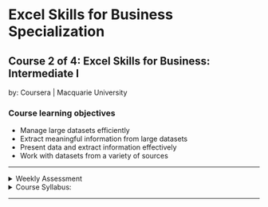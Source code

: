 # Excel Skills for Business Specialization

## Course 2 of 4: Excel Skills for Business: Intermediate I<br>
by: Coursera | Macquarie University<br>

### Course learning objectives
* Manage large datasets efficiently
* Extract meaningful information from large datasets
* Present data and extract information effectively
* Work with datasets from a variety of sources

<hr>
<details>
<summary>Weekly Assessment</summary>
  <br>
  <li><a href="https://1drv.ms/x/s!AjU6_8hHCMjkg1VkovoloCPplsxX?e=Y72K0e">Week 1.1</a></li>
  <li><a href="https://1drv.ms/x/s!AjU6_8hHCMjkg1Ny8vdBjASm-vqP?e=R2dgQ6">Week 1.2</a></li>
  <li><a href="https://1drv.ms/x/s!AjU6_8hHCMjkg1esdmoHKPU70VWA?e=6Zikr6">Week 2</a></li>
  <li><a href="https://1drv.ms/x/s!AjU6_8hHCMjkg1bdK7FopRrSViP7?e=poWg2e">Week 3</a></li>
  <li><a href="https://1drv.ms/x/s!AjU6_8hHCMjkg1g3TsYE_bbrOlSI?e=wbBQH1">Week 4</a></li>
  <li><a href="https://1drv.ms/x/s!AjU6_8hHCMjkg1KeWLCP_7YyJtAH?e=nNLgzM">Week 5</a></li>
  <li><a href="https://1drv.ms/x/s!AjU6_8hHCMjkg1QPqFucxPP6KXZ4?e=lLDffb">Week 6</a></li>
</details>

<details>
<summary>Course Syllabus:</summary>
<br>
<table border="1">
    <tr>
        <th>Week</th>
        <th>Syllabus</th>
        <th>Details</th>
    </tr>
    <tr>
        <td>1</td>
        <td>Working with multiple worksheets and workbooks</td>
        <td><li>Compare the different methods of combining data from multiple sources</li> <li>Use a variety of techniques to perform calculations across workbooks/worksheets</li> <li>Manage datasets across multiple workbooks/worksheets</li></td>
    </tr>
    <tr>
        <td>2</td>
        <td>Text & Date functions</td>
      <td><li>Explain the use of Date and Text functions in Excel</li> <li>Understand how to work with Nested functions</li> <li>Use Date functions to extract additional business intelligence</li> <li>Use Text functions to combine or split strings</li></td>
    </tr>
    <tr>
        <td>3</td>
        <td>Named Ranges</td>
        <td><li>Describe the use of Named Ranges</li> <li>Use different methods to create Named Ranges</li> <li>Enhance calculations through the use of Named Ranges</li></td>
    </tr>
    <tr>
        <td>4</td>
        <td>Summarising data</td>
        <td><li>Explain the syntax of more advanced formulas</li> <li>Use functions to extract summary information from data</li> <li>Generate graphical representations of data</li></td>
    </tr>
    <tr>
        <td>5</td>
        <td>Tables</td>
        <td><li>Create and modify Tables in Excel</li> <li>Apply formatting, sorting and filtering to Tables</li> <li>Add data to Tables</li> <li>Explain terminology specific to Tables in Excel</li></td>
    </tr>
    <tr>
        <td>6</td>
        <td>Pivot Tables, Charts, and Slicers</td>
        <td><li>Create Pivot Tables, Pivot Charts, and Slicers</li> <li>Use Pivot Tables to extract meaning from datasets</li> <li>Create visual dashboards with slicers and Pivot Charts</li> <li>Use Slicers to filter information from multiple sources</li></td>
    </tr>
</table>
</details>
<hr>
